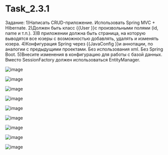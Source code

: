 # Task_2.3.1
Задание:
1)Написать CRUD-приложение. Использовать Spring MVC + Hibernate.
2)Должен быть класс {{User }}с произвольными полями (id, name и т.п.).
3)В приложении должна быть страница, на которую выводятся все юзеры с возможностью добавлять, удалять и изменять юзера.
4)Конфигурация Spring через {{JavaConfig }}и аннотации, по аналогии с предыдущими проектами. Без использования xml. Без Spring Boot.
5)Внесите изменения в конфигурацию для работы с базой данных. Вместо SessionFactory должен использоваться EntityManager.

![image](https://github.com/AlexandrMV64/Task_2.3.1/assets/134216054/a1e45554-6e95-4449-9781-2be7df66784e)

![image](https://github.com/AlexandrMV64/Task_2.3.1/assets/134216054/cb01c77e-384a-4d13-84e5-8a8cfbc9e89f)

![image](https://github.com/AlexandrMV64/Task_2.3.1/assets/134216054/6b9a1c13-bd7c-4928-9f0a-76ee7c5f9c3b)

![image](https://github.com/AlexandrMV64/Task_2.3.1/assets/134216054/a32be504-b69f-4292-af6c-5fa3c7365a7a)

![image](https://github.com/AlexandrMV64/Task_2.3.1/assets/134216054/28701d5e-43ad-4039-b2c1-ab739925a9ec)

![image](https://github.com/AlexandrMV64/Task_2.3.1/assets/134216054/4b59b4b2-66a5-446f-8b5c-586ce36e2e1d)

![image](https://github.com/AlexandrMV64/Task_2.3.1/assets/134216054/9ecfe2d5-42cd-4f33-84d6-a17ba0611517)

![image](https://github.com/AlexandrMV64/Task_2.3.1/assets/134216054/d68e6a24-59c8-430f-8fe9-019b187f510a)

![image](https://github.com/AlexandrMV64/Task_2.3.1/assets/134216054/b32364dd-96ff-43c3-afc9-dac8ad8128b1)


